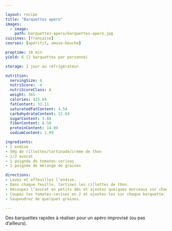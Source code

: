 ```yaml
---

layout: recipe
title: "Barquettes apéro"
images:
  - image:
    path: barquettes-apero/barquettes-apero.jpg
cuisines: [française]
courses: [apéritif, amuse-bouche]

preptime: 10 min
yield: 6 (2 barquettes par personne)

storage: 1 jour au réfrigérateur.

nutrition:
  servingSize: 6
  nutriScore: -4
  nutriScoreClass: A
  weight: 365
  calories: 415.84
  fatContent: 33.11
  saturatedFatContent: 4.54
  carbohydrateContent: 12.64
  sugarContent: 3.60
  fiberContent: 8.50
  proteinContent: 14.04
  sodiumContent: 1.09

ingredients:
- 1 endive
- 50g de rillettes/tartinade/crème de thon
- 1/2 avocat
- 1 poignée de tomates-cerises
- 1 poignée de mélange de graines

directions:
- Lavez et effeuillez l’endive.
- Dans chaque feuille, tartinez les rillettes de thon.
- Découpez l’avocat en petits dés et ajoutez quelques morceaux sur chaque barquette.
- Coupez les tomates-cerises en 2 et ajoutez-les sur chaque barquette.
- Saupoudrez de quelques graines.

---
```


Des barquettes rapides à réaliser pour un apéro improvisé (ou pas d’ailleurs). 